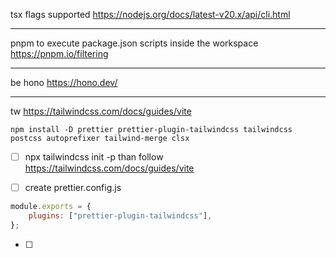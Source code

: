 tsx flags supported
https://nodejs.org/docs/latest-v20.x/api/cli.html

---

pnpm to execute package.json scripts inside the workspace
https://pnpm.io/filtering

---

be hono
https://hono.dev/

---

tw
https://tailwindcss.com/docs/guides/vite

```shell
npm install -D prettier prettier-plugin-tailwindcss tailwindcss postcss autoprefixer tailwind-merge clsx
```

- [ ] npx tailwindcss init -p than follow https://tailwindcss.com/docs/guides/vite
- [ ] create prettier.config.js



```js
module.exports = {
	plugins: ["prettier-plugin-tailwindcss"],
};
```

- [ ] 